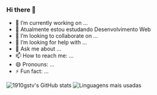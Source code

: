 ### Hi there 👋

- 🔭 I’m currently working on ...
- 🌱 Atualmente estou estudando Desenvolvimento Web
- 👯 I’m looking to collaborate on ...
- 🤔 I’m looking for help with ...
- 💬 Ask me about ...
- 📫 How to reach me: ...
- 😄 Pronouns: ...
- ⚡ Fun fact: ...


![1910gstv's GitHub stats](https://github-readme-stats.vercel.app/api?username=1910gstv&show_icons=true&theme=dracula)
![Linguagens mais usadas](https://github-readme-stats.vercel.app/api/top-langs/?username=1910gstv&layout=compact&size_weight=0.5&count_weight=0.5&theme=dracula)



